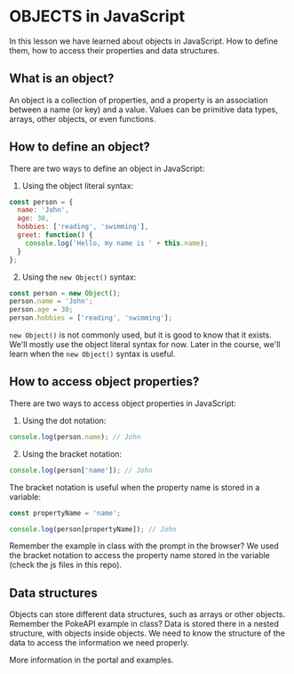 # OBJECTS in JavaScript
In this lesson we have learned about objects in JavaScript. How to define them, how to access their properties and data structures.

## What is an object?
An object is a collection of properties, and a property is an association between a name (or key) and a value. 
Values can be primitive data types, arrays, other objects, or even functions.

## How to define an object?
There are two ways to define an object in JavaScript:

1. Using the object literal syntax: 
```javascript
const person = {
  name: 'John',
  age: 30,
  hobbies: ['reading', 'swimming'],
  greet: function() {
    console.log('Hello, my name is ' + this.name);
  }
};
```

2. Using the `new Object()` syntax:
```javascript
const person = new Object();
person.name = 'John';
person.age = 30;
person.hobbies = ['reading', 'swimming'];

```
`new Object()` is not commonly used, but it is good to know that it exists. We'll mostly use the object literal syntax for now. Later in the course, we'll learn when the `new Object()` syntax is useful.

## How to access object properties?
There are two ways to access object properties in JavaScript:

1. Using the dot notation:
```javascript
console.log(person.name); // John
```

2. Using the bracket notation:
```javascript
console.log(person['name']); // John
```

The bracket notation is useful when the property name is stored in a variable:
```javascript
const propertyName = 'name';

console.log(person[propertyName]); // John
```

Remember the example in class with the prompt in the browser? We used the bracket notation to access the property name stored in the variable (check the js files in this repo).


## Data structures
Objects can store different data structures, such as arrays or other objects. 
Remember the PokeAPI example in class? 
Data is stored there in a nested structure, with objects inside objects. We need to know the structure of the data to access the information we need properly.

More information in the portal and examples. 